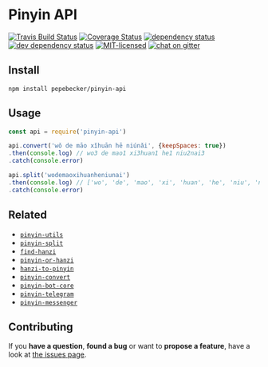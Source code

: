# Pinyin API

[![Travis Build Status](https://travis-ci.org/pepebecker/pinyin-api.svg)](https://travis-ci.org/pepebecker/pinyin-api)
[![Coverage Status](https://coveralls.io/repos/github/pepebecker/pinyin-api/badge.svg)](https://coveralls.io/github/pepebecker/pinyin-api)
[![dependency status](https://img.shields.io/david/pepebecker/pinyin-api.svg)](https://david-dm.org/pepebecker/pinyin-api)
[![dev dependency status](https://img.shields.io/david/dev/pepebecker/pinyin-api.svg)](https://david-dm.org/pepebecker/pinyin-api#info=devDependencies)
[![MIT-licensed](https://img.shields.io/github/license/pepebecker/pinyin-api.svg)](https://opensource.org/licenses/MIT)
[![chat on gitter](https://badges.gitter.im/pepebecker.svg)](https://gitter.im/pepebecker)

## Install

```shell
npm install pepebecker/pinyin-api
```

## Usage

```js
const api = require('pinyin-api')

api.convert('wǒ de māo xǐhuān hē niúnǎi', {keepSpaces: true})
.then(console.log) // wo3 de mao1 xi3huan1 he1 niu2nai3
.catch(console.error)

api.split('wodemaoxihuanheniunai')
.then(console.log) // ['wo', 'de', 'mao', 'xi', 'huan', 'he', 'niu', 'nai']
.catch(console.error)
```

## Related

- [`pinyin-utils`](https://github.com/pepebecker/pinyin-utils)
- [`pinyin-split`](https://github.com/pepebecker/pinyin-split)
- [`find-hanzi`](https://github.com/pepebecker/find-hanzi)
- [`pinyin-or-hanzi`](https://github.com/pepebecker/pinyin-or-hanzi)
- [`hanzi-to-pinyin`](https://github.com/pepebecker/hanzi-to-pinyin)
- [`pinyin-convert`](https://github.com/pepebecker/pinyin-convert)
- [`pinyin-bot-core`](https://github.com/pepebecker/pinyin-bot-core)
- [`pinyin-telegram`](https://github.com/pepebecker/pinyin-telegram)
- [`pinyin-messenger`](https://github.com/pepebecker/pinyin-messenger)

## Contributing

If you **have a question**, **found a bug** or want to **propose a feature**, have a look at [the issues page](https://github.com/pepebecker/pinyin-api/issues).